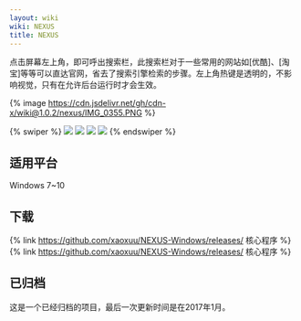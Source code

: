 ```yaml
---
layout: wiki
wiki: NEXUS
title: NEXUS
---
```



点击屏幕左上角，即可呼出搜索栏，此搜索栏对于一些常用的网站如[优酷]、[淘宝]等等可以直达官网，省去了搜索引擎检索的步骤。左上角热键是透明的，不影响视觉，只有在允许后台运行时才会生效。

{% image https://cdn.jsdelivr.net/gh/cdn-x/wiki@1.0.2/nexus/IMG_0355.PNG %}

{% swiper %}
![](https://cdn.jsdelivr.net/gh/cdn-x/wiki@1.0.2/nexus/IMG_0356.PNG)
![](https://cdn.jsdelivr.net/gh/cdn-x/wiki@1.0.2/nexus/IMG_0357.PNG)
![](https://cdn.jsdelivr.net/gh/cdn-x/wiki@1.0.2/nexus/IMG_0358.PNG)
![](https://cdn.jsdelivr.net/gh/cdn-x/wiki@1.0.2/nexus/IMG_0359.PNG)
{% endswiper %}


<!-- more -->

## 适用平台

Windows 7~10

## 下载

{% link https://github.com/xaoxuu/NEXUS-Windows/releases/ 核心程序 %}
{% link https://github.com/xaoxuu/NEXUS-Windows/releases/ 核心程序 %}

## 已归档

这是一个已经归档的项目，最后一次更新时间是在2017年1月。
